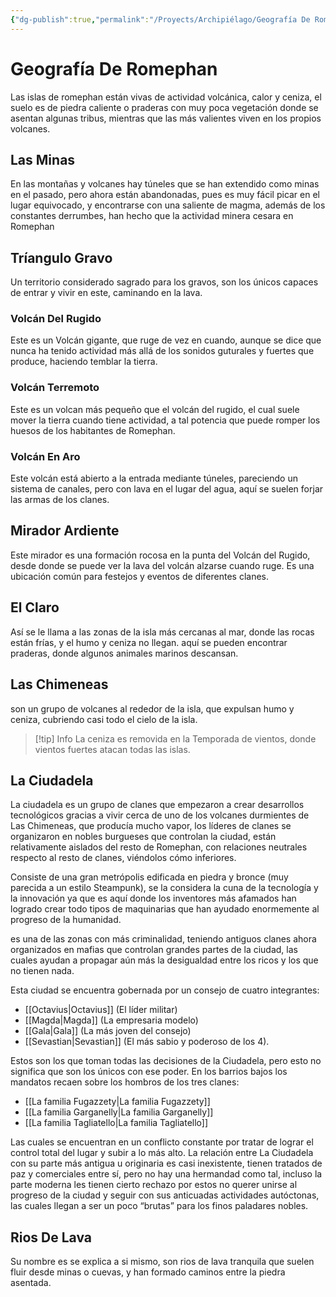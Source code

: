 ```yaml
---
{"dg-publish":true,"permalink":"/Proyects/Archipiélago/Geografía De Romephan/","title":"Geografía De Romephan","updated":"2023-11-20T19:15:27.478-05:00"}
---
```



# Geografía De Romephan

Las islas de romephan están vivas de actividad volcánica, calor y ceniza, el suelo es de piedra caliente o praderas con muy poca vegetación donde se asentan algunas tribus, mientras que las más valientes viven en los propios volcanes. 

## Las Minas

En las montañas y volcanes hay túneles que se han extendido como minas en el pasado, pero ahora están abandonadas, pues es muy fácil picar en el lugar equivocado, y encontrarse con una saliente de magma, además de los constantes derrumbes, han hecho que la actividad minera cesara en Romephan

## Tríangulo Gravo

Un territorio considerado sagrado para los gravos, son los únicos capaces de entrar y vivir en este, caminando en la lava.

### Volcán Del Rugido

Este es un Volcán gigante, que ruge de vez en cuando, aunque se dice que nunca ha tenido actividad más allá de los sonidos guturales y fuertes que produce, haciendo temblar la tierra.

### Volcán Terremoto

Este es un volcan más pequeño que el volcán del rugido, el cual suele mover la tierra cuando tiene actividad, a tal potencia que puede romper los huesos de los habitantes de Romephan.

### Volcán En Aro

Este volcán está abierto a la entrada mediante túneles, pareciendo un sistema de canales, pero con lava en el lugar del agua, aquí se suelen forjar las armas de los clanes.

## Mirador Ardiente

Este mirador es una formación rocosa en la punta del Volcán del Rugido, desde donde se puede ver la lava del volcán alzarse cuando ruge. Es una ubicación común para festejos y eventos de diferentes clanes.

## El Claro

Así se le llama a las zonas de la isla más cercanas al mar, donde las rocas están frías, y el humo y ceniza no llegan. aquí se pueden encontrar praderas, donde algunos animales marinos descansan.

## Las Chimeneas

son un grupo de volcanes al rededor de la isla, que expulsan humo y ceniza, cubriendo casi todo el cielo de la isla.

 > [!tip] Info
 > La ceniza es removida en la Temporada de vientos, donde vientos fuertes atacan todas las islas.

## La Ciudadela

La ciudadela es un grupo de clanes que empezaron a crear desarrollos tecnológicos gracias a vivir cerca de uno de los volcanes durmientes de Las Chimeneas, que producía mucho vapor, los líderes de clanes se organizaron en nobles burgueses que controlan la ciudad, están relativamente aislados del resto de Romephan, con relaciones neutrales respecto al resto de clanes, viéndolos cómo inferiores.

Consiste de una gran metrópolis edificada en piedra y bronce (muy parecida a un estilo Steampunk), se la considera la cuna de la tecnología y la innovación ya que es aquí donde los inventores más afamados han logrado crear todo tipos de maquinarias que han ayudado enormemente al progreso de la humanidad.

es una de las zonas con más criminalidad, teniendo antiguos clanes ahora organizados en mafias que controlan grandes partes de la ciudad, las cuales ayudan a propagar aún más la desigualdad entre los ricos y los que no tienen nada. 

Esta ciudad se encuentra gobernada por un consejo de cuatro integrantes:

- [[Octavius\|Octavius]] (El líder militar)
- [[Magda\|Magda]] (La empresaria modelo)
- [[Gala\|Gala]] (La más joven del consejo)
- [[Sevastian\|Sevastian]] (El más sabio y poderoso de los 4).

Estos son los que toman todas las decisiones de la Ciudadela, pero esto no significa que son los únicos con ese poder. En los barrios bajos los mandatos recaen sobre los hombros de los tres clanes: 

- [[La familia Fugazzety\|La familia Fugazzety]] 
- [[La familia Garganelly\|La familia Garganelly]]  
- [[La familia Tagliatello\|La familia Tagliatello]] 

Las cuales se encuentran en un conflicto constante por tratar de lograr el control total del lugar y subir a lo más alto. La relación entre La Ciudadela con su parte más antigua u originaria es casi inexistente, tienen tratados de paz y comerciales entre sí, pero no hay una hermandad como tal, incluso la parte moderna les tienen cierto rechazo por estos no querer unirse al progreso de la ciudad y seguir con sus anticuadas actividades autóctonas, las cuales llegan a ser un poco “brutas” para los finos paladares nobles.

## Rios De Lava

Su nombre es se explica a si mismo, son rios de lava tranquila que suelen fluir desde minas o cuevas, y han formado caminos entre la piedra asentada.
